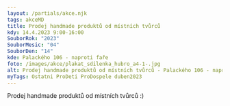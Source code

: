 ```yaml
---
layout: /partials/akce.njk
tags: akceMD
title: Prodej handmade produktů od místních tvůrců
kdy: 14.4.2023 9:00-16:00
SouborRok: "2023"
SouborMesic: "04"
SouborDen: "14"
kde: Palackého 106 - naproti faře
foto: /images/akce/plakat_sdilenka_hubro_a4-1-.jpg
alt: Prodej handmade produktů od místních tvůrců - Palackého 106 - naproti faře
myTags: Ostatni ProDeti ProDospele duben2023
---
```

<!--StartFragment-->

Prodej handmade produktů od místních tvůrců :)

<!--EndFragment-->